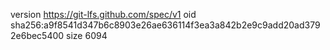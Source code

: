 version https://git-lfs.github.com/spec/v1
oid sha256:a9f8541d347b6c8903e26ae636114f3ea3a842b2e9c9add20ad3792e6bec5400
size 6094
